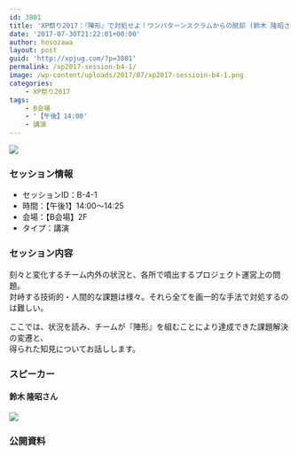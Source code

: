 ```yaml
---
id: 3801
title: 'XP祭り2017：『陣形』で対処せよ！ワンパターンスクラムからの脱却 (鈴木 隆昭さん)'
date: '2017-07-30T21:22:01+00:00'
author: hosozawa
layout: post
guid: 'http://xpjug.com/?p=3801'
permalink: /xp2017-session-b4-1/
image: /wp-content/uploads/2017/07/xp2017-sessioin-b4-1.png
categories:
    - XP祭り2017
tags:
    - B会場
    - '【午後】14:00'
    - 講演
---
```


![](http://xpjug.com/wp-content/uploads/2017/07/xp2017-sessioin-b4-1.png)

### セッション情報

- セッションID：B-4-1
- 時間：【午後1】14:00～14:25
- 会場：【B会場】2F
- タイプ：講演

### セッション内容

刻々と変化するチーム内外の状況と、各所で噴出するプロジェクト運営上の問題。  
対峙する技術的・人間的な課題は様々。それら全てを画一的な手法で対処するのは難しい。

ここでは、状況を読み、チームが『陣形』を組むことにより達成できた課題解決の変遷と、  
得られた知見についてお話しします。

### スピーカー

#### <span class="il">鈴木</span> 隆昭さん

![](http://xpjug.com/wp-content/uploads/2017/07/suzuki-takaaki.jpg)

### 公開資料

<script async="" class="speakerdeck-embed" data-id="0efd0f7d20a24ad8a24d015aa10bae4f" data-ratio="1.77777777777778" src="//speakerdeck.com/assets/embed.js"></script>